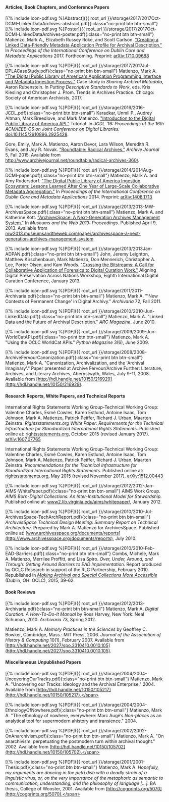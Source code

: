 #### Articles, Book Chapters, and Conference Papers

[<span class="icon">{% include icon-pdf.svg %}</span>Abstract]({{ root_url }}/storage/2017/2017Oct-DCMI-LinkedDataArchives-abstract.pdf){:class="no-print btn btn-small"} [<span class="icon">{% include icon-pdf.svg %}</span>Poster]({{ root_url }}/storage/2017/2017Oct-DCMI-LinkedDataArchives-poster.pdf){:class="no-print btn btn-small"} Matienzo, Mark A., Elizabeth Russey Roke, and Scott Carlson. ["Creating a Linked Data-Friendly Metadata Application Profile for Archival Description."](http://dcevents.dublincore.org/IntConf/dc-2017/paper/view/506) In *Proceedings of the International Conference on Dublin Core and Metadata Applications* 2017. Forthcoming. Preprint: [arXiv:1710.09688](https://arxiv.org/abs/1710.09688)

[<span class="icon">{% include icon-pdf.svg %}</span>PDF]({{ root_url }}/storage/2017/2017Jul-DPLACaseStudy.pdf){:class="no-print btn btn-small"} Matienzo, Mark A. ["The Digital Public Library of America's Application Programming Interface and Metadata Ingestion Process."](https://www2.archivists.org/publications/epubs/case-studies-trends-in-archives-practice) Case study in *Sharing Archival Metadata,* Aaron Rubenstein. In *Putting Descriptive Standards to Work*, eds. Kris Kiesling and Christopher J. Prom. Trends in Archives Practice. Chicago: Society of American Archivists, 2017.

[<span class="icon">{% include icon-pdf.svg %}</span>PDF]({{ root_url }}/storage/2016/2016-JCDL.pdf){:class="no-print btn btn-small"} Karadkar, Unmil P., Audrey Altman, Mark Breedlove, and Mark Matienzo. ["Introduction to the Digital Public Library of America API."](http://dx.doi.org/10.1145/2910896.2925428) Tutorial. In *JCDL '16: Proceedings of the 16th ACM/IEEE-CS on Joint Conference on Digital Libraries.* [doi:10.1145/2910896.2925428](http://dx.doi.org/10.1145/2910896.2925428).

Gore, Emily, Mark A. Matienzo, Aaron Devor, Lara Wilson, Meredith R. Evans, and Joy R. Novak. ["Roundtable: Radical Archives."](http://www.archivejournal.net/roundtable/radical-archives-360/) *Archive Journal* 5, Fall 2015. Available from <http://www.archivejournal.net/roundtable/radical-archives-360/>.

[<span class="icon">{% include icon-pdf.svg %}</span>PDF]({{ root_url }}/storage/2014/2014Aug-DCMI-paper.pdf){:class="no-print btn btn-small"} Matienzo, Mark A. and Amy Rudersdorf. ["The Digital Public Library of America Ingestion Ecosystem: Lessons Learned After One Year of Large-Scale Collaborative Metadata Aggregation."](http://dcpapers.dublincore.org/pubs/article/view/3700) In *Proceedings of the International Conference on Dublin Core and Metadata Applications* 2014. Preprint: [arXiv:1408.1713](http://arxiv.org/abs/1408.1713)

[<span class="icon">{% include icon-pdf.svg %}</span>PDF]({{ root_url }}/storage/2013/2013-MW-ArchivesSpace.pdf){:class="no-print btn btn-small"} Matienzo, Mark A. and Katherine Kott. ["ArchivesSpace: A Next-Generation Archives Management System."](http://mw2013.museumsandtheweb.com/paper/archivesspace-a-next-generation-archives-management-system/) In *Museums and the Web 2013: Proceedings.* Published April 9, 2013. Available from [mw2013.museumsandtheweb.com/paper/archivesspace-a-next-generation-archives-management-system](http://mw2013.museumsandtheweb.com/paper/archivesspace-a-next-generation-archives-management-system/)

[<span class="icon">{% include icon-pdf.svg %}</span>PDF]({{ root_url }}/storage/2013/2013Jan-ADPAN.pdf){:class="no-print btn btn-small"} John, Jeremy Leighton, Matthew Kirschenbaum, Mark Matienzo, Don Mennerich, Christopher A. Lee, Porter Olsen, and Kam Woods. ["Crossing the Bitstreams: A Call for Collaborative Application of Forensics to Digital Curation Work."](http://digitalcurationexchange.org/system/files/john-et-al-forensics_0.pdf) Aligning Digital Preservation Across Nations Workshop, Eighth International Digital Curation Conference, January 2013.

[<span class="icon">{% include icon-pdf.svg %}</span>PDF]({{ root_url }}/storage/2011/2011-Archivaria.pdf){:class="no-print btn btn-small"} Matienzo, Mark A. "'New Contexts of Permanent Change' in Digital Archivy." *Archivaria* 72, Fall 2011.

[<span class="icon">{% include icon-pdf.svg %}</span>PDF]({{ root_url }}/storage/2010/2010-Jun-LinkedData.pdf){:class="no-print btn btn-small"} Matienzo, Mark A. "Linked Data and the Future of Archival Description." *ARC Magazine*, June 2010.

[<span class="icon">{% include icon-pdf.svg %}</span>PDF]({{ root_url }}/storage/2009/2009-Jun-WorldCatAPI.pdf){:class="no-print btn btn-small"} Matienzo, Mark A. "Using the OCLC WorldCat APIs." *Python Magazine* 3(6), June 2009.

[<span class="icon">{% include icon-pdf.svg %}</span>PDF]({{ root_url }}/storage/2008/2008-ArchiveFervourCanonization.pdf){:class="no-print btn btn-small"} Matienzo, Mark A. "Canonization, Archivalization, and the 'Archival Imaginary'." Paper presented at Archive Fervour/Archive Further: Literature, Archives, and Literary Archives, Aberystwyth, Wales, July 9-11, 2008. Available from [http://hdl.handle.net/10150/216929](http://hdl.handle.net/10150/216929).

#### Research Reports, White Papers, and Technical Reports

International Rights Statements Working Group-Technical Working Group: Valentine Charles, Esmé Cowles, Karen Estlund, Antoine Isaac, Tom Johnson, Mark A. Matienzo, Patrick Peiffer, Richard J. Urban, Maarten Zeinstra. *Rightsstatements.org White Paper: Requirements for the Technical Infrastructure for Standardized International Rights Statements.* Published online at: [rightsstatements.org](http://rightsstatements.org/en/documentation/technical-white-paper/), October 2015 (revised January 2017). [arXiv:1607.07765](http://arxiv.org/abs/1607.07765)

International Rights Statements Working Group-Technical Working Group: Valentine Charles, Esmé Cowles, Karen Estlund, Antoine Isaac, Tom Johnson, Mark A. Matienzo, Patrick Peiffer, Richard J. Urban, Maarten Zeinstra. *Recommendations for the Technical Infrastructure for Standardized International Rights Statements.*  Published online at: [rightsstatements.org](http://rightsstatements.org/en/documentation/rights-statements-white-paper/), May 2015 (revised November 2017). [arXiv:1512.00443](http://arxiv.org/abs/1512.00443)

[<span class="icon">{% include icon-pdf.svg %}</span>PDF]({{ root_url }}/storage/2012/2012-Jan-AIMS-WhitePaper.pdf){:class="no-print btn btn-small"} AIMS Work Group. *AIMS Born-Digital Collections: An Inter-Institutional Model for Stewardship.* Published online at: [www2.lib.virginia.edu/aims/whitepaper/](http://www2.lib.virginia.edu/aims/whitepaper/), January 2012.

[<span class="icon">{% include icon-pdf.svg %}</span>PDF]({{ root_url }}/storage/2010/2010-Jul-ArchivesSpace-TechArchReport.pdf){:class="no-print btn btn-small"} *ArchivesSpace Technical Design Meeting: Summary Report on Technical Architecture.* Prepared by Mark A. Matienzo for ArchivesSpace. Published online at: [www.archivesspace.org/documents/reports](http://www.archivesspace.org/documents/reports), July 2010.

[<span class="icon">{% include icon-pdf.svg %}</span>PDF]({{ root_url }}/storage/2010/2010-Feb-EAD-Barriers.pdf){:class="no-print btn btn-small"} Combs, Michele, Mark A. Matienzo, Merrilee Proffitt, and Lisa Spiro. *Over, Under, Around, and Through: Getting Around Barriers to EAD Implementation.* Report produced by OCLC Research in support of the RLG Partnership, February 2010. Republished in [*Making Archival and Special Collections More Accessible*](http://www.oclc.org/content/dam/research/publications/2015/oclcresearch-making-special-collections-accessible-2015.pdf) (Dublin, OH: OCLC), 2015, 39-62.

#### Book Reviews

[<span class="icon">{% include icon-pdf.svg %}</span>PDF]({{ root_url }}/storage/2012/2013-Archivaria.pdf){:class="no-print btn btn-small"} Matienzo, Mark A. *Digital Curation: A How-To-Do-It Manual* by Ross Harvey, New York: Neal Schuman, 2010. *Archivaria* 73, Spring 2012.

Matienzo, Mark A. *Memory Practices in the Sciences* by Geoffrey C. Bowker, Cambridge, Mass.: MIT Press, 2006. *Journal of the Association of History &amp; Computing* 10(1), February 2007. Available from [http://hdl.handle.net/2027/spo.3310410.0010.105](http://hdl.handle.net/2027/spo.3310410.0010.105).


#### <span class="no-print">Miscellaneous Unpublished Papers</span>

<span class="no-print">[<span class="icon">{% include icon-pdf.svg %}</span>PDF]({{ root_url }}/storage/2004/2004-UncoveringOurTracks.pdf){:class="no-print btn btn-small"} Matienzo, Mark A. "Uncovering our Tracks: Ideology and the Archival Enterprise." 2004. Available from [http://hdl.handle.net/10150/105217](http://hdl.handle.net/10150/105217).</span>

<span class="no-print">[<span class="icon">{% include icon-pdf.svg %}</span>PDF]({{ root_url }}/storage/2004/2004-EthnologyOfNowhere.pdf){:class="no-print btn btn-small"} Matienzo, Mark A. "The ethnology of nowhere, everywhere: Marc Augé’s *Non-places* as an analytical tool for supermodern ahistory and transience." 2004.</span>

<span class="no-print">[<span class="icon">{% include icon-pdf.svg %}</span>PDF]({{ root_url }}/storage/2002/2002-OnAnarchivism.pdf){:class="no-print btn btn-small"} Matienzo, Mark A. "On anarchivism: perpetuating the postmodern turn within archival thought." 2002. Available from [http://hdl.handle.net/10150/105702](http://hdl.handle.net/10150/105702).</span>

<span class="no-print">[<span class="icon">{% include icon-pdf.svg %}</span>PDF]({{ root_url }}/storage/2001/2001-Thesis.pdf){:class="no-print btn btn-small"} Matienzo, Mark A. *Hopefully, my arguments are dancing in the petri dish with a deadly strain of a linguistic virus, or, on the very importance of the metaphoric as semantic to communication, understanding, and the philosophy of language [...].* BA thesis, College of Wooster, 2001. Available from [http://cogprints.org/5070](http://cogprints.org/5070).</span>
